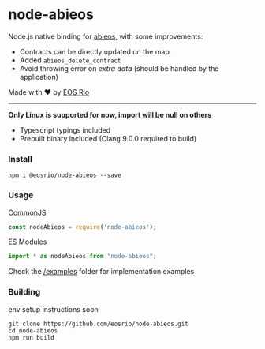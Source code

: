 # node-abieos

Node.js native binding for [abieos](https://github.com/EOSIO/abieos), with some improvements:

- Contracts can be directly updated on the map
- Added `abieos_delete_contract`
- Avoid throwing error on _extra data_ (should be handled by the application)

Made with ♥ by [EOS Rio](https://eosrio.io/)

----
**Only Linux is supported for now, import will be null on others**

- Typescript typings included
- Prebuilt binary included (Clang 9.0.0 required to build)

### Install

```shell script
npm i @eosrio/node-abieos --save
```

### Usage

CommonJS
```js
const nodeAbieos = require('node-abieos');
```

ES Modules
```typescript
import * as nodeAbieos from "node-abieos";
```

Check the [/examples](https://github.com/eosrio/node-abieos/tree/master/examples) folder for implementation examples

### Building

env setup instructions soon
```shell script
git clone https://github.com/eosrio/node-abieos.git
cd node-abieos
npm run build
```
